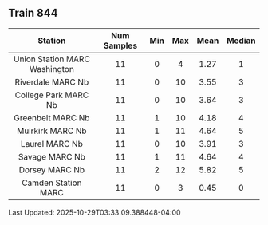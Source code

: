 ## Train 844

| Station | Num Samples | Min | Max | Mean | Median |
| :-----: | :---------: | :-: | :-: | :--: | :----: |
| Union Station MARC Washington | 11 | 0 | 4 | 1.27 | 1 |
| Riverdale MARC Nb | 11 | 0 | 10 | 3.55 | 3 |
| College Park MARC Nb | 11 | 0 | 10 | 3.64 | 3 |
| Greenbelt MARC Nb | 11 | 1 | 10 | 4.18 | 4 |
| Muirkirk MARC Nb | 11 | 1 | 11 | 4.64 | 5 |
| Laurel MARC Nb | 11 | 0 | 10 | 3.91 | 3 |
| Savage MARC Nb | 11 | 1 | 11 | 4.64 | 4 |
| Dorsey MARC Nb | 11 | 2 | 12 | 5.82 | 5 |
| Camden Station MARC | 11 | 0 | 3 | 0.45 | 0 |


Last Updated: 2025-10-29T03:33:09.388448-04:00